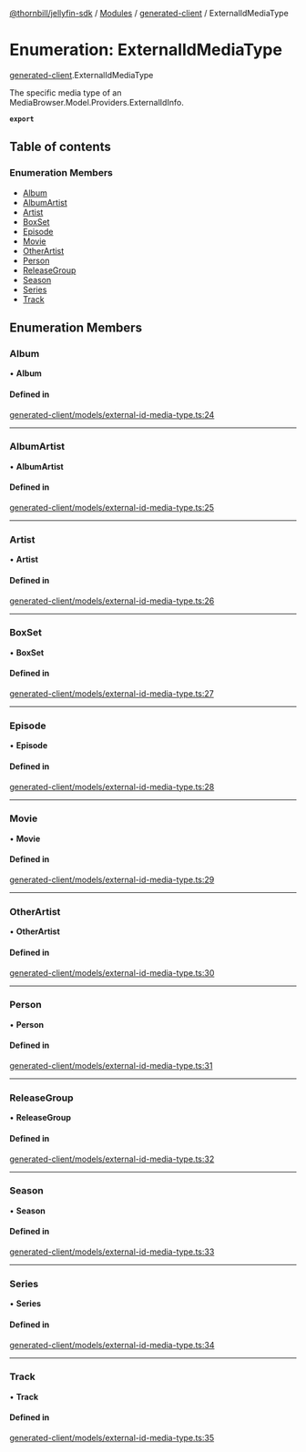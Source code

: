 [@thornbill/jellyfin-sdk](../README.md) / [Modules](../modules.md) / [generated-client](../modules/generated_client.md) / ExternalIdMediaType

# Enumeration: ExternalIdMediaType

[generated-client](../modules/generated_client.md).ExternalIdMediaType

The specific media type of an MediaBrowser.Model.Providers.ExternalIdInfo.

**`export`**

## Table of contents

### Enumeration Members

- [Album](generated_client.ExternalIdMediaType.md#album)
- [AlbumArtist](generated_client.ExternalIdMediaType.md#albumartist)
- [Artist](generated_client.ExternalIdMediaType.md#artist)
- [BoxSet](generated_client.ExternalIdMediaType.md#boxset)
- [Episode](generated_client.ExternalIdMediaType.md#episode)
- [Movie](generated_client.ExternalIdMediaType.md#movie)
- [OtherArtist](generated_client.ExternalIdMediaType.md#otherartist)
- [Person](generated_client.ExternalIdMediaType.md#person)
- [ReleaseGroup](generated_client.ExternalIdMediaType.md#releasegroup)
- [Season](generated_client.ExternalIdMediaType.md#season)
- [Series](generated_client.ExternalIdMediaType.md#series)
- [Track](generated_client.ExternalIdMediaType.md#track)

## Enumeration Members

### Album

• **Album**

#### Defined in

[generated-client/models/external-id-media-type.ts:24](https://github.com/jellyfin/jellyfin-sdk-typescript/blob/7402732/src/generated-client/models/external-id-media-type.ts#L24)

___

### AlbumArtist

• **AlbumArtist**

#### Defined in

[generated-client/models/external-id-media-type.ts:25](https://github.com/jellyfin/jellyfin-sdk-typescript/blob/7402732/src/generated-client/models/external-id-media-type.ts#L25)

___

### Artist

• **Artist**

#### Defined in

[generated-client/models/external-id-media-type.ts:26](https://github.com/jellyfin/jellyfin-sdk-typescript/blob/7402732/src/generated-client/models/external-id-media-type.ts#L26)

___

### BoxSet

• **BoxSet**

#### Defined in

[generated-client/models/external-id-media-type.ts:27](https://github.com/jellyfin/jellyfin-sdk-typescript/blob/7402732/src/generated-client/models/external-id-media-type.ts#L27)

___

### Episode

• **Episode**

#### Defined in

[generated-client/models/external-id-media-type.ts:28](https://github.com/jellyfin/jellyfin-sdk-typescript/blob/7402732/src/generated-client/models/external-id-media-type.ts#L28)

___

### Movie

• **Movie**

#### Defined in

[generated-client/models/external-id-media-type.ts:29](https://github.com/jellyfin/jellyfin-sdk-typescript/blob/7402732/src/generated-client/models/external-id-media-type.ts#L29)

___

### OtherArtist

• **OtherArtist**

#### Defined in

[generated-client/models/external-id-media-type.ts:30](https://github.com/jellyfin/jellyfin-sdk-typescript/blob/7402732/src/generated-client/models/external-id-media-type.ts#L30)

___

### Person

• **Person**

#### Defined in

[generated-client/models/external-id-media-type.ts:31](https://github.com/jellyfin/jellyfin-sdk-typescript/blob/7402732/src/generated-client/models/external-id-media-type.ts#L31)

___

### ReleaseGroup

• **ReleaseGroup**

#### Defined in

[generated-client/models/external-id-media-type.ts:32](https://github.com/jellyfin/jellyfin-sdk-typescript/blob/7402732/src/generated-client/models/external-id-media-type.ts#L32)

___

### Season

• **Season**

#### Defined in

[generated-client/models/external-id-media-type.ts:33](https://github.com/jellyfin/jellyfin-sdk-typescript/blob/7402732/src/generated-client/models/external-id-media-type.ts#L33)

___

### Series

• **Series**

#### Defined in

[generated-client/models/external-id-media-type.ts:34](https://github.com/jellyfin/jellyfin-sdk-typescript/blob/7402732/src/generated-client/models/external-id-media-type.ts#L34)

___

### Track

• **Track**

#### Defined in

[generated-client/models/external-id-media-type.ts:35](https://github.com/jellyfin/jellyfin-sdk-typescript/blob/7402732/src/generated-client/models/external-id-media-type.ts#L35)
